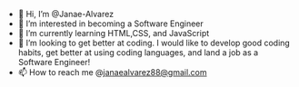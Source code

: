 - 👋 Hi, I’m @Janae-Alvarez
- 👀 I’m interested in becoming a Software Engineer
- 🌱 I’m currently learning HTML,CSS, and JavaScript
- 💞️ I’m looking to get better at coding. I would like to develop good coding habits, get better at using coding languages, and land a job as a Software Engineer!
- 📫 How to reach me @janaealvarez88@gmail.com

<!---
Janae-Alvarez/Janae-Alvarez is a ✨ special ✨ repository because its `README.md` (this file) appears on your GitHub profile.
You can click the Preview link to take a look at your changes.
--->
